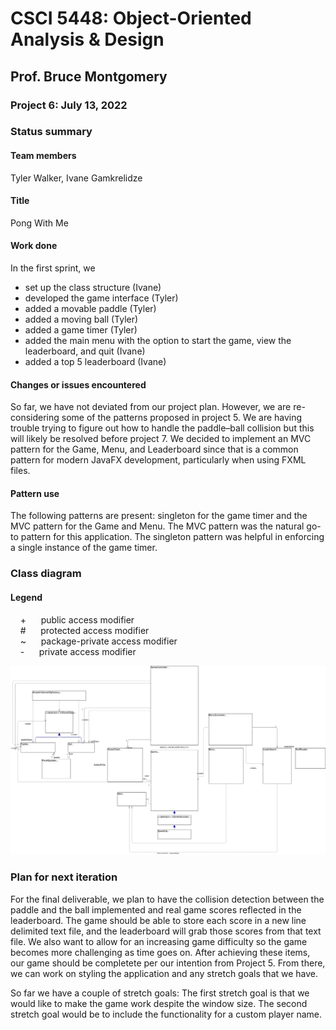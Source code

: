 # CSCI 5448: Object-Oriented Analysis & Design
## Prof. Bruce Montgomery
### Project 6: July 13, 2022

### Status summary<br/>
#### Team members<br/>
Tyler Walker, Ivane Gamkrelidze<br/>

#### Title<br/>
Pong With Me<br/>

#### Work done<br/>
In the first sprint, we
* set up the class structure (Ivane)
* developed the game interface (Tyler)
* added a movable paddle (Tyler)
* added a moving ball (Tyler)
* added a game timer (Tyler)
* added the main menu with the option to start the game, view the leaderboard, and quit (Ivane)
* added a top 5 leaderboard (Ivane)

#### Changes or issues encountered<br/>
So far, we have not deviated from our project plan. However, we are re-considering some of the patterns proposed in project 5. We are having trouble trying to figure out how to handle the paddle–ball collision but this will likely be resolved before project 7. We decided to implement an MVC pattern for the Game, Menu, and Leaderboard since that is a common pattern for modern JavaFX development, particularly when using FXML files. 

#### Pattern use<br/>
The following patterns are present: singleton for the game timer and the MVC pattern for the Game and Menu. The MVC pattern was the natural
go-to pattern for this application. The singleton pattern was helpful in enforcing a single instance of the game timer.

### Class diagram<br/>
#### Legend<br/>
&nbsp;&nbsp;&nbsp; + &nbsp;&nbsp;&nbsp;&nbsp; public access modifier<br/>
&nbsp;&nbsp;&nbsp; # &nbsp;&nbsp;&nbsp;&nbsp; protected access modifier<br/>
&nbsp;&nbsp;&nbsp; ~ &nbsp;&nbsp;&nbsp;&nbsp; package-private access modifier<br/>
&nbsp;&nbsp;&nbsp; - &nbsp;&nbsp;&nbsp;&nbsp; private access modifier<br/>

![Class diagram](CSCI5448_Proj6_ClassDiagram.drawio.svg)

### Plan for next iteration<br/>
For the final deliverable, we plan to have the collision detection between the paddle and the ball implemented and real game scores reflected in the leaderboard. The game should be able to store each score in a new line delimited text file, and the leaderboard will grab those scores from that text file. We also want to allow for an increasing game difficulty so the game becomes more challenging as time goes on. After achieving these items, our game should be completete per our intention from Project 5. From there, we can work on styling the application and any stretch goals that we have.

So far we have a couple of stretch goals: The first stretch goal is that we would like to make the game work despite the window size. The second stretch goal would be to include the functionality for a custom player name.
